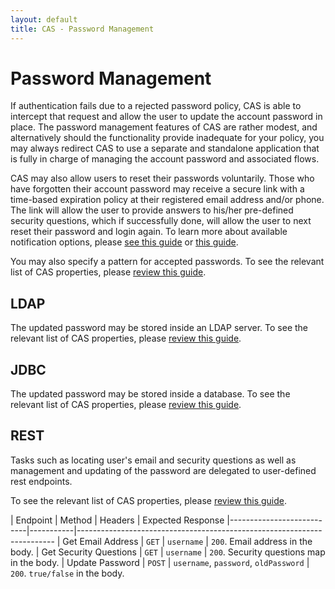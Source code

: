 ```yaml
---
layout: default
title: CAS - Password Management
---
```


# Password Management

If authentication fails due to a rejected password policy, CAS is able to intercept
that request and allow the user to update the account password in place. The password management features of CAS are rather modest, and alternatively should the functionality provide inadequate for your policy, you may always redirect CAS to use a separate and standalone application that is fully in charge of managing the account password and associated flows.

CAS may also allow users to reset their passwords voluntarily. Those who have forgotten their account password
may receive a secure link with a time-based expiration policy at their registered email address and/or phone. The link
will allow the user to provide answers to his/her pre-defined security questions, which if successfully done,
will allow the user to next reset their password and login again. To learn more about available notification options, please [see this guide](SMS-Messaging-Configuration.html)
or [this guide](Sending-Email-Configuration.html).

You may also specify a pattern for accepted passwords. 
To see the relevant list of CAS properties, please [review this guide](Configuration-Properties.html#password-management).

## LDAP

The updated password may be stored inside an LDAP server.
To see the relevant list of CAS properties, please [review this guide](Configuration-Properties.html#ldap-password-management).

## JDBC

The updated password may be stored inside a database.
To see the relevant list of CAS properties, please [review this guide](Configuration-Properties.html#jdbc-password-management).

## REST

Tasks such as locating user's email and security questions as well as management
and updating of the password are delegated to user-defined rest endpoints.

To see the relevant list of CAS properties, please [review this guide](Configuration-Properties.html#rest-password-management).

| Endpoint                  | Method    | Headers             | Expected Response
|---------------------------|-----------|------------------------------------------------------------------------
| Get Email Address         | `GET`     | `username`          | `200`. Email address in the body.
| Get Security Questions    | `GET`     | `username`          | `200`. Security questions map in the body.
| Update Password           | `POST`    | `username`, `password`, `oldPassword` | `200`. `true/false` in the body.
